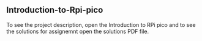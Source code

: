 ## Introduction-to-Rpi-pico

To see the project description, open the Introduction to RPi pico and to see the solutions for assignemnt open the solutions PDF file.
